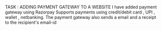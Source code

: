 TASK : ADDING PAYMENT GATEWAY TO A WEBSITE
I have added payment gateway using Razorpay
Supports payments using credit/debit card , UPI , wallet , netbanking.
The payment gateway also sends a email and a receipt to the recipient's email-id
